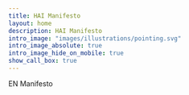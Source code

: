 ```yaml
---
title: HAI Manifesto
layout: home
description: HAI Manifesto
intro_image: "images/illustrations/pointing.svg"
intro_image_absolute: true
intro_image_hide_on_mobile: true
show_call_box: true
---
```


EN Manifesto
